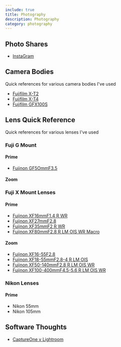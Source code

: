 ```yaml
---
include: true
title: Photography
description: Photography
category: photography
---
```


## Photo Shares
- [InstaGram](http://instagram.com/jacob.langley.photos/)

## Camera Bodies 
Quick references for various camera bodies I've used

- [Fujifilm X-T2](https://fujifilm-x.com/en-us/products/cameras/x-t2/)
- [Fujifilm X-T4](https://fujifilm-x.com/en-us/products/cameras/x-t4/)
- [Fujifilm GFX100S](https://fujifilm-x.com/en-us/products/cameras/gfx100s/)

## Lens Quick Reference
Quick references for various lenses I've used

### Fuji G Mount

#### Prime

- [Fujinon GF5OmmF3.5](photogear/fujinon-gf50mmf35-r-lm-wr.md)

#### Zoom

### Fuji X Mount Lenses

#### Prime
- [Fujinon XF16mmF1.4 R WR](photogear/fujinon-XF16mmF1.4-R-WR.md)
- [Fujinon XF27mmF2.8](photogear/fujinon-XF27mmF2.8.md)
- [Fujinon XF35mmF2 R WR](photogear/fujinon-XF35mmF2-R-WR.md)
- [Fujinon XF80mmF2.8 R LM OIS WR Macro](photogear/fujinon-XF80mmF2.8-R-LM-OIS-WR-Macro.md)

#### Zoom
- [Fujinon XF16-55F2.8](photogear/fujinon-xf16-55mmf28-r-lm-wr.md)
- [Fujinon XF18-55mmF2.8-4 R LM OIS](photogear/fujinon-xf18-55mmf28-4-r-lm-ois.md)
- [Fujinon XF50-140mmF2.8 R LM OIS WR](photogear/fujinon-xf50-140mmf28-r-lm-ois-wr.md)
- [Fujinon XF100-400mmF4.5-5.6 R LM OIS WR](photogear/fujinon-xf100-400mmf45-56-r-lm-ois-wr.md)

### Nikon Lenses

#### Prime
- Nikon 55mm
- Nikon 105mm

## Software Thoughts

- [CaptureOne v Lightroom](CaptureOne-vs-Lightroom.md)